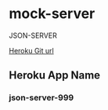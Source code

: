 # mock-server

JSON-SERVER

[Heroku Git url](https://git.heroku.com/json-server-999.git)

## Heroku App Name
### json-server-999
